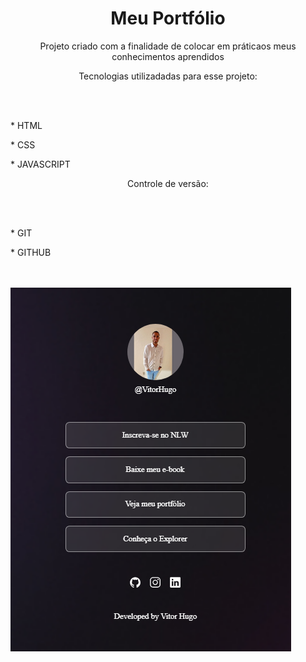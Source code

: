 <h1 align="center">Meu Portfólio</h1>

<p align="center">Projeto criado com a finalidade de colocar em práticaos meus conhecimentos aprendidos</p>

<p align="center"> Tecnologias utilizadadas para esse projeto:</p> <br> <br>

<p>* HTML </p>
<p>* CSS </p>
<p>* JAVASCRIPT </p>
<p align="center">Controle de versão:</p> <br> <br>
<p>* GIT</p>
<P>* GITHUB</P> <br> <br>
<img src="projeto.jpg.png" alt="Imagem do meu projeto">

